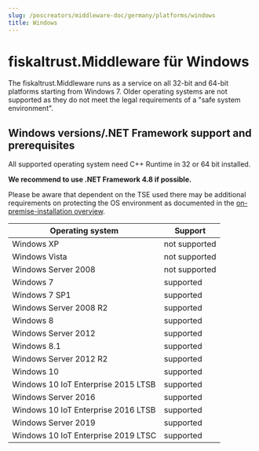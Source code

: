 ```yaml
---
slug: /poscreators/middleware-doc/germany/platforms/windows
title: Windows
---
```


# fiskaltrust.Middleware für Windows

The fiskaltrust.Middleware runs as a service on all 32-bit and 64-bit platforms starting from Windows 7. Older operating systems are not supported as they do not meet the legal requirements of a "safe system environment".

## Windows versions/.NET Framework support and prerequisites

All supported operating system need C++ Runtime in 32 or 64 bit installed. 

**We recommend to use .NET Framework 4.8 if possible.**

Please be aware that dependent on the TSE used there may be additional requirements on protecting the OS environment as documented in the [on-premise-installation overview](../on-premise-installation.md).

| Operating system                    | Support       |
| ----------------------------------- | ------------- |
| Windows XP                          | not supported |
| Windows Vista                       | not supported |
| Windows Server 2008                 | not supported |
| Windows 7                           | supported     |
| Windows 7 SP1                       | supported     |
| Windows Server 2008 R2              | supported     |
| Windows 8                           | supported     |
| Windows Server 2012                 | supported     |
| Windows 8.1                         | supported     |
| Windows Server 2012 R2              | supported     |
| Windows 10                          | supported     |
| Windows 10 IoT Enterprise 2015 LTSB | supported     |
| Windows Server 2016                 | supported     |
| Windows 10 IoT Enterprise 2016 LTSB | supported     |
| Windows Server 2019                 | supported     |
| Windows 10 IoT Enterprise 2019 LTSC | supported     |
